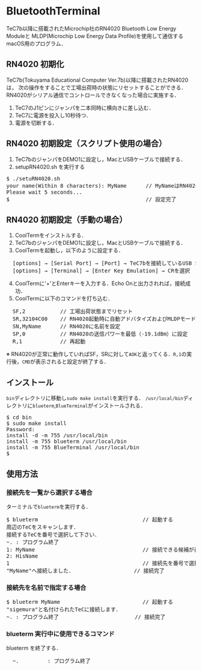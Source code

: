 # BluetoothTerminal
TeC7b以降に搭載されたMicrochip社のRN4020 Bluetooth Low Energy Moduleと
MLDP(Microchip Low Energy Data Profile)を使用して通信するmacOS用のプログラム．

## RN4020 初期化
TeC7b(Tokuyama Educational Computer Ver.7b)以降に搭載されたRN4020は，
次の操作をすることで工場出荷時の状態にリセットすることができる．
RN4020がシリアル通信でコントロールできなくなった場合に実施する．
1. TeC7のJ1ピンにジャンパを二本同時に横向きに差し込む．
2. TeC7に電源を投入し10秒待つ．
3. 電源を切断する．

## RN4020 初期設定（スクリプト使用の場合）
1. TeC7bのジャンパをDEMO1に設定し，MacとUSBケーブルで接続する．　　
2. setupRN4020.sh を実行する
<pre>
$ ./setuRN4020.sh
your name(Within 8 characters): MyName      // MyNameはRN4020に付ける名前
Please wait 5 seconds...
$                                           // 設定完了
</pre>

## RN4020 初期設定（手動の場合）
1. CoolTermをインストルする．
2. TeC7bのジャンパをDEMO1に設定し，MacとUSBケーブルで接続する．　　
3. CoolTermを起動し，以下のように設定する．
  <pre>  [options] → [Serial Port] → [Port] → TeC7bを接続しているUSB Serialポートを選択
  [options] → [Terminal] → [Enter Key Emulation] → CRを選択 </pre>
4. CoolTermに'+'とEnterキーを入力する．Echo Onと出力されれば，接続成功．
5. CoolTermに以下のコマンドを打ち込む．
  <pre>  SF,2           // 工場出荷状態までリセット
  SR,32104C00    // RN4020起動時に自動アドバタイズおよびMLDPモードとして動作するように設定
  SN,MyName      // RN4020に名前を設定
  SP,0           // RN4020の送信パワーを最低（-19.1dBm）に設定
  R,1            // 再起動 </pre>  
  ※ RN4020が正常に動作していればSF，SRに対して`AOK`と返ってくる．`R,1`の実行後，`CMD`が表示されると設定が終了する．

## インストール
`bin`ディレクトリに移動し`sudo make install`を実行する．
`/usr/local/bin`ディレクトリに`blueterm`,`BlueTerminal`がインストールされる．
<pre>
$ cd bin
$ sudo make install
Password:
install -d -m 755 /usr/local/bin
install -m 755 blueterm /usr/local/bin
install -m 755 BlueTerminal /usr/local/bin
$
</pre>

## 使用方法

### 接続先を一覧から選択する場合
ターミナルで`blueterm`を実行する．
<pre>
$ blueterm                                 // 起動する
周辺のTeCをスキャンします．
接続するTeCを番号で選択して下さい．
~. : プログラム終了
1: MyName                                  // 接続できる候補が表示される
2: HisName
1                                          // 接続先を番号で選択する
"MyName"へ接続しました．                   // 接続完了
</pre>

### 接続先を名前で指定する場合
<pre>
$ blueterm MyName                          // 起動する
"sigemura"と名付けられたTeCに接続します．
~. : プログラム終了                        // 接続完了
</pre>

### blueterm 実行中に使用できるコマンド
blueterm を終了する．
  <pre>  ~.         : プログラム終了</pre>
